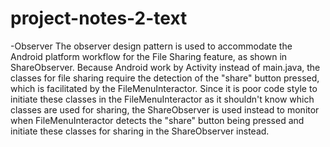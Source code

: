 # project-notes-2-text


-Observer 
The observer design pattern is used to accommodate the Android platform workflow for the File Sharing feature, as shown in ShareObserver. Because Android work by Activity instead of main.java, the classes for file sharing require the detection of the "share" button pressed, which is facilitated by the FileMenuInteractor. Since it is poor code style to initiate these classes in the FileMenuInteractor as it shouldn't know which classes are used for sharing, the ShareObserver is used instead to monitor when FileMenuInteractor detects the "share" button being pressed and initiate these classes for sharing in the ShareObserver instead. 
